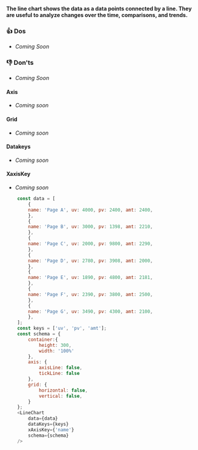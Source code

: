 #### The line chart shows the data as a data points connected by a line. They are useful to analyze changes over the time, comparisons, and trends.

### 👍 Dos
- *Coming Soon*

### 👎 Don'ts
- *Coming Soon*

#### Axis
- *Coming soon*

#### Grid
- *Coming soon*

#### Datakeys
- *Coming soon*

#### XaxisKey
- *Coming soon*


```js
    const data = [
        {
        name: 'Page A', uv: 4000, pv: 2400, amt: 2400,
        },
        {
        name: 'Page B', uv: 3000, pv: 1398, amt: 2210,
        },
        {
        name: 'Page C', uv: 2000, pv: 9800, amt: 2290,
        },
        {
        name: 'Page D', uv: 2780, pv: 3908, amt: 2000,
        },
        {
        name: 'Page E', uv: 1890, pv: 4800, amt: 2181,
        },
        {
        name: 'Page F', uv: 2390, pv: 3800, amt: 2500,
        },
        {
        name: 'Page G', uv: 3490, pv: 4300, amt: 2100,
        },
    ];
    const keys = ['uv', 'pv', 'amt'];
    const schema = {
        container:{
            height: 300,
            width: '100%'
        },
        axis: {
            axisLine: false,
            tickLine: false
        },
        grid: {
            horizontal: false,
            vertical: false,
        }
    };
    <LineChart
        data={data}
        dataKeys={keys}
        xAxisKey={'name'}
        schema={schema}
    />
```